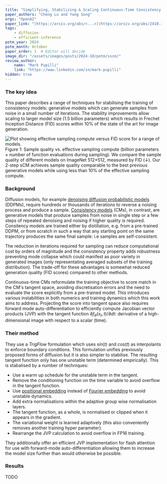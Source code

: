 ```yaml
---
title: "Simplifying, Stabilizing & Scaling Continuous-Time Consistency Models"
paper_authors: "Cheng Lu and Yang Song"
orgs: "OpenAI"
paper_link: "[https://arxiv.org/abs/<...>](https://arxiv.org/abs/2410.11081)"
tags:
    - diffusion
    - efficient-inference
potm_year: 2024
potm_month: October
paper_order: 1  # Editor will decide
image_dir: "/assets/images/posts/2024-10/potm/sscm/"
review_author:
    name: "Mark Pupilli"
    link: "https://www.linkedin.com/in/mark-pupilli"
hidden: true
---
```


### The key idea

This paper describes a range of techniques for stabilising the training of consistency models: generative models which can generate samples from noise in a small number of iterations. The stability improvements allow scaling to larger model size (1.5 billion parameters) which results in Frechet Inception Distance (FID) scores within 10% of the state of the art for image generation.

<img src="{{ page.image_dir | append: 'figure_1.png' | relative_url }}" alt="Plot showing effective sampling compute versus FID score for a range of models.">
<figcaption>Figure 1: Sample quality vs. effective sampling compute (billion parameters × number of function evaluations during sampling). We compare the sample quality of different models on ImageNet 512×512, measured by FID (↓). Our 2-step sCM achieves sample quality comparable to the best previous generative models while using less than 10% of the effective sampling compute.</figcaption>

### Background
Diffusion models, for example [denoising diffusion probabilistic models](https://arxiv.org/abs/2006.11239) (DDPMs), require hundreds or thousands of iterations to reverse a noising process and produce a sample. [Consistency models](https://arxiv.org/abs/2303.01469) (CMs), in contrast, are generative models that produce samples from noise in single step or a few steps of repeated denoising and noising if higher quality is required. Consitency models are trained either by distillation, e.g. from a pre-trained DDPM, or from scratch in such a way that any starting point on the same trajectory produces the same final sample: i.e samples are self-consistent.

The reduction in iterations required for sampling can reduce computational cost by orders of magnitude and the consistency property adds robustness preventing mode collapse which could manifest as poor variety in generated images (only representating averaged subsets of the training distribution). The trade-off for these advantages is somewhat reduced generation quality (FID scores) compared to other methods.

Continuous-time CMs reformulate the training objective to score match in the CM's tangent space, avoiding discretisation errors and the need to evaluate the score explicitly from a pre-trained model. This introduces various instabilities in both numerics and training dynamics which this work aims to address. Projecting the score into tangent space also requires forward mode auto-differentiation to efficiently compute Jacobian vector products (JVP) with the tangent function $\partial {f_\theta(x_t,t)}/\partial{dt}$: derivative of a high-dimensional image with respect to a scalar (time).

### Their method

They use a _TrigFlow_ formulation which uses $sin(t)$ and $cos(t)$ as interpolants to enforce boundary conditions. This formulation unifies previously proposed forms of diffusion but it is also simpler to stabilise. The resulting tangent function only has one unstable term (determined empirically). This is stabalised by a number of techniques:

- Use a warm up schedule for the unstable term in the tangent.
- Remove the conditioning function on the time variable to avoid overflow in the tangent function.
- Use [positional embedding](https://arxiv.org/abs/1706.03762) instead of [Fourier embedding](https://arxiv.org/abs/2006.10739) to avoid unstable dynamics.
- Add extra normalisations within the adaptive group wise normalisation layers.
- The tangent function, as a whole, is normalised or clipped when it appears in the gradient.
- The variational weight is learned adaptively (this also conveniently removes another training hyper parameter).
- Rearrange the JVP calculation to avoid overflow in FP16 training.

They additionally offer an efficient JVP implementation for flash attention for use with forward-mode auto-differentiation allowing them to increase the model size further than would otherwise be possible.

### Results

TODO
